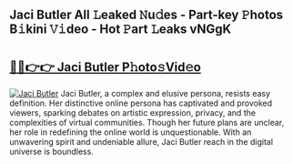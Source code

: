 ## Jaci Butler All 𝙻eaked 𝙽u𝚍es - Part-key 𝙿hotos B𝚒kini 𝚅𝚒deo - Hot 𝙿art 𝙻eaks vNGgK

# <h2><a href="http://ld5t4p.urlbe.top/?page=Jaci+Butler">🔗🔗👉👉 Jaci Butler P𝚑oto𝚜Vid𝚎o</a></h2>

[![Jaci Butler](https://i.imgur.com/eBuTRDB.gif)](http://ld5t4p.urlbe.top/?page=Jaci+Butler)
Jaci Butler, a complex and elusive persona, resists easy definition. Her distinctive online persona has captivated and provoked viewers, sparking debates on artistic expression, privacy, and the complexities of virtual communities. Though her future plans are unclear, her role in redefining the online world is unquestionable. With an unwavering spirit and undeniable allure, Jaci Butler reach in the digital universe is boundless.

